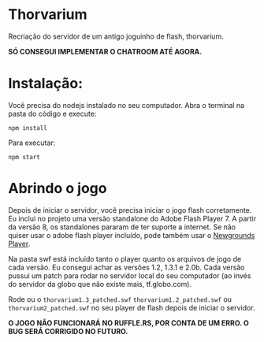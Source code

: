# Thorvarium

Recriação do servidor de um antigo joguinho de flash, thorvarium.

**SÓ CONSEGUI IMPLEMENTAR O CHATROOM ATÉ AGORA.**

# Instalação:

Você precisa do nodejs instalado no seu computador. Abra o terminal na pasta do código e execute:

````shell
npm install
````

Para executar:

```shell
npm start
```

# Abrindo o jogo

Depois de iniciar o servidor, você precisa iniciar o jogo flash corretamente. Eu inclui no projeto uma versão standalone do Adobe Flash Player 7. A partir da versão 8, os standalones pararam de ter suporte a internet. Se não quiser usar o adobe flash player incluído, pode também usar o [Newgrounds Player](https://www.newgrounds.com/flash/player).

Na pasta swf está incluído tanto o player quanto os arquivos de jogo de cada versão. Eu consegui achar as versões 1.2, 1.3.1 e 2.0b. Cada versão pussui um patch para rodar no servidor local do seu computador (ao invés do servidor da globo que não existe mais, tf.globo.com).

Rode ou o `thorvarium1.3_patched.swf` `thorvarium1.2_patched.swf` ou `thorvarium2_patched.swf` no seu player de flash depois de iniciar o servidor.

**O JOGO NÃO FUNCIONARÁ NO RUFFLE.RS, POR CONTA DE UM ERRO. O BUG SERÁ CORRIGIDO NO FUTURO.**
